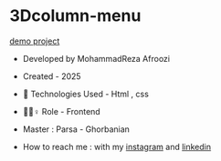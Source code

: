 # 3Dcolumn-menu

[demo project](https://mohammadrezaafroozi.github.io/3Dcolumn-menu/)


- Developed by MohammadReza Afroozi
- Created - 2025
- 🤖 Technologies Used - Html , css 

- 🤖🤖♀️ Role - Frontend
- Master : Parsa - Ghorbanian
- How to reach me : with my
[instagram](https://www.instagram.com/afroozi_dev?igsh=MWNvODk2dGwwY29o) and
[linkedin](https://www.linkedin.com/in/mohammad-reza-afroozi)
